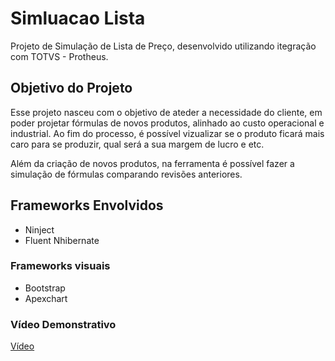 # Simluacao Lista
Projeto de Simulação de Lista de Preço, desenvolvido utilizando itegração com TOTVS - Protheus.

## Objetivo do Projeto
Esse projeto nasceu com o objetivo de ateder a necessidade do cliente, em poder projetar fórmulas de novos produtos, 
alinhado ao custo operacional e industrial. Ao fim do processo, é possível vizualizar se o produto ficará mais caro para se produzir, 
qual será a sua margem de lucro e etc.

Além da criação de novos produtos, na ferramenta é possível fazer a simulação de fórmulas comparando revisões anteriores.

## Frameworks Envolvidos 
* Ninject
* Fluent Nhibernate

### Frameworks visuais
* Bootstrap
* Apexchart

### Vídeo Demonstrativo
[Vídeo](https://www.youtube.com/watch?v=Ws5HjhaMIag)
